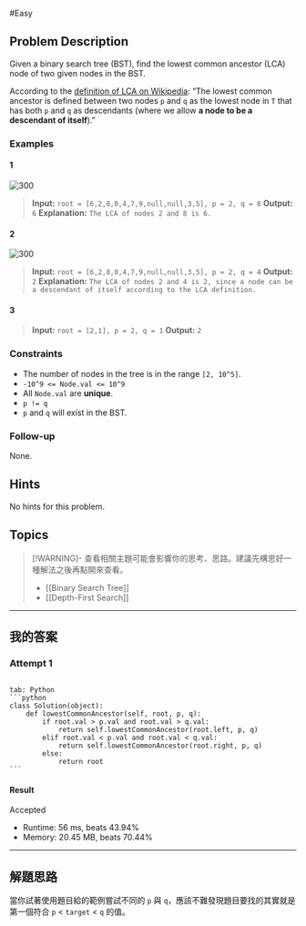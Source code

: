 #Easy 
## Problem Description
Given a binary search tree (BST), find the lowest common ancestor (LCA) node of two given nodes in the BST.

According to the [definition of LCA on Wikipedia](https://en.wikipedia.org/wiki/Lowest_common_ancestor): “The lowest common ancestor is defined between two nodes `p` and `q` as the lowest node in `T` that has both `p` and `q` as descendants (where we allow **a node to be a descendant of itself**).”

### Examples
#### 1
![300](https://assets.leetcode.com/uploads/2018/12/14/binarysearchtree_improved.png)
> **Input:** `root = [6,2,8,0,4,7,9,null,null,3,5], p = 2, q = 8`
> **Output:** `6`
> **Explanation:**  `The LCA of nodes 2 and 8 is 6.`
#### 2
![300](https://assets.leetcode.com/uploads/2018/12/14/binarysearchtree_improved.png)
> **Input:** `root = [6,2,8,0,4,7,9,null,null,3,5], p = 2, q = 4`
> **Output:** `2`
> **Explanation:** `The LCA of nodes 2 and 4 is 2, since a node can be a descendant of itself according to the LCA definition.`
#### 3
> **Input:** `root = [2,1], p = 2, q = 1`
> **Output:** `2`

### Constraints
- The number of nodes in the tree is in the range `[2, 10^5]`.
- `-10^9 <= Node.val <= 10^9`
- All `Node.val` are **unique**.
- `p != q`
- `p` and `q` will exist in the BST.

### Follow-up
None.

## Hints
No hints for this problem.

## Topics
> [!WARNING]- 查看相關主題可能會影響你的思考、思路。建議先構思好一種解法之後再點開來查看。
> - [[Binary Search Tree]]
> - [[Depth-First Search]]

---
## 我的答案
### Attempt 1
~~~~tabs

tab: Python
```python
class Solution(object):
    def lowestCommonAncestor(self, root, p, q):
        if root.val > p.val and root.val > q.val:
            return self.lowestCommonAncestor(root.left, p, q)
        elif root.val < p.val and root.val < q.val:
            return self.lowestCommonAncestor(root.right, p, q)
        else:
            return root
```
~~~~

#### Result
Accepted
- Runtime: $56$ ms, beats 43.94%
- Memory: 20.45 MB, beats 70.44%

---
## 解題思路
當你試著使用題目給的範例嘗試不同的 `p` 與 `q`，應該不難發現題目要找的其實就是第一個符合 `p` $<$ `target` $<$ `q` 的值。